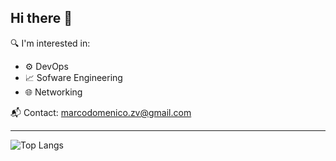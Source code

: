 ## Hi there 👋

🔍 I'm interested in:
- ⚙️ DevOps
- 📈 Sofware Engineering
- 🌐 Networking

📬 Contact: [marcodomenico.zv@gmail.com](mailto:marcodomenico.zv@gmail.com)

---

![Top Langs](https://github-readme-stats.vercel.app/api/top-langs/?username=Marrrco7&layout=compact&theme=dark)
